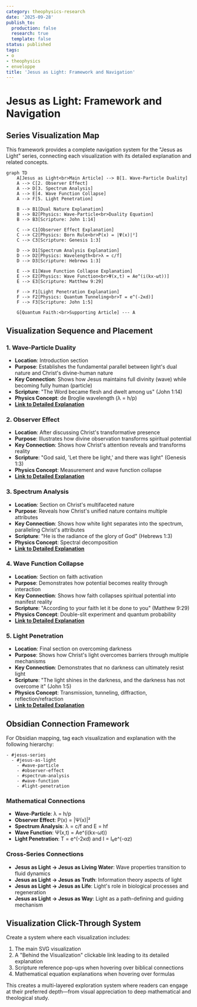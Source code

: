 ```yaml
---
category: theophysics-research
date: '2025-09-28'
publish_to:
  production: false
  research: true
  template: false
status: published
tags:
- o
- theophysics
- enveloppe
title: 'Jesus as Light: Framework and Navigation'
---
```

   
# Jesus as Light: Framework and Navigation   
   
## Series Visualization Map   
   
This framework provides a complete navigation system for the "Jesus as Light" series, connecting each visualization with its detailed explanation and related concepts.   
   
```mermaid
graph TD
    A[Jesus as Light<br>Main Article] --> B[1. Wave-Particle Duality]
    A --> C[2. Observer Effect]
    A --> D[3. Spectrum Analysis]
    A --> E[4. Wave Function Collapse]
    A --> F[5. Light Penetration]
    
    B --> B1[Dual Nature Explanation]
    B --> B2[Physics: Wave-Particle<br>Duality Equation]
    B --> B3[Scripture: John 1:14]
    
    C --> C1[Observer Effect Explanation]
    C --> C2[Physics: Born Rule<br>P(x) = |Ψ(x)|²]
    C --> C3[Scripture: Genesis 1:3]
    
    D --> D1[Spectrum Analysis Explanation]
    D --> D2[Physics: Wavelength<br>λ = c/f]
    D --> D3[Scripture: Hebrews 1:3]
    
    E --> E1[Wave Function Collapse Explanation]
    E --> E2[Physics: Wave Function<br>Ψ(x,t) = Ae^(i(kx-ωt))]
    E --> E3[Scripture: Matthew 9:29]
    
    F --> F1[Light Penetration Explanation]
    F --> F2[Physics: Quantum Tunneling<br>T = e^(-2κd)]
    F --> F3[Scripture: John 1:5]
    
    G[Quantum Faith:<br>Supporting Article] --- A
```
   
   
## Visualization Sequence and Placement   
   
### 1. Wave-Particle Duality   
   
   
- **Location**: Introduction section   
- **Purpose**: Establishes the fundamental parallel between light's dual nature and Christ's divine-human nature   
- **Key Connection**: Shows how Jesus maintains full divinity (wave) while becoming fully human (particle)   
- **Scripture**: "The Word became flesh and dwelt among us" (John 1:14)   
- **Physics Concept**: de Broglie wavelength (λ = h/p)   
- **[Link to Detailed Explanation](Link%20to%20Detailed%20Explanation.md)**   
   
### 2. Observer Effect   
   
   
- **Location**: After discussing Christ's transformative presence   
- **Purpose**: Illustrates how divine observation transforms spiritual potential   
- **Key Connection**: Shows how Christ's attention reveals and transforms reality   
- **Scripture**: "God said, 'Let there be light,' and there was light" (Genesis 1:3)   
- **Physics Concept**: Measurement and wave function collapse   
- **[Link to Detailed Explanation](Link%20to%20Detailed%20Explanation.md)**   
   
### 3. Spectrum Analysis   
   
   
- **Location**: Section on Christ's multifaceted nature   
- **Purpose**: Reveals how Christ's unified nature contains multiple attributes   
- **Key Connection**: Shows how white light separates into the spectrum, paralleling Christ's attributes   
- **Scripture**: "He is the radiance of the glory of God" (Hebrews 1:3)   
- **Physics Concept**: Spectral decomposition   
- **[Link to Detailed Explanation](Link%20to%20Detailed%20Explanation.md)**   
   
### 4. Wave Function Collapse   
   
   
- **Location**: Section on faith activation   
- **Purpose**: Demonstrates how potential becomes reality through interaction   
- **Key Connection**: Shows how faith collapses spiritual potential into manifest reality   
- **Scripture**: "According to your faith let it be done to you" (Matthew 9:29)   
- **Physics Concept**: Double-slit experiment and quantum probability   
- **[Link to Detailed Explanation](Link%20to%20Detailed%20Explanation.md)**   
   
### 5. Light Penetration   
   
   
- **Location**: Final section on overcoming darkness   
- **Purpose**: Shows how Christ's light overcomes barriers through multiple mechanisms   
- **Key Connection**: Demonstrates that no darkness can ultimately resist light   
- **Scripture**: "The light shines in the darkness, and the darkness has not overcome it" (John 1:5)   
- **Physics Concept**: Transmission, tunneling, diffraction, reflection/refraction   
- **[Link to Detailed Explanation](Link%20to%20Detailed%20Explanation.md)**   
   
## Obsidian Connection Framework   
   
For Obsidian mapping, tag each visualization and explanation with the following hierarchy:   
   
```
- #jesus-series
  - #jesus-as-light
    - #wave-particle
    - #observer-effect
    - #spectrum-analysis
    - #wave-function
    - #light-penetration
```
   
   
### Mathematical Connections   
   
   
- **Wave-Particle**: λ = h/p   
- **Observer Effect**: P(x) = |Ψ(x)|²   
- **Spectrum Analysis**: λ = c/f and E = hf   
- **Wave Function**: Ψ(x,t) = Ae^(i(kx-ωt))   
- **Light Penetration**: T = e^(-2κd) and I = I₀e^(-αz)   
   
### Cross-Series Connections   
   
   
- **Jesus as Light → Jesus as Living Water**: Wave properties transition to fluid dynamics   
- **Jesus as Light → Jesus as Truth**: Information theory aspects of light   
- **Jesus as Light → Jesus as Life**: Light's role in biological processes and regeneration   
- **Jesus as Light → Jesus as Way**: Light as a path-defining and guiding mechanism   
   
## Visualization Click-Through System   
   
Create a system where each visualization includes:   
   
1. The main SVG visualization   
2. A "Behind the Visualization" clickable link leading to its detailed explanation   
3. Scripture reference pop-ups when hovering over biblical connections   
4. Mathematical equation explanations when hovering over formulas   
   
This creates a multi-layered exploration system where readers can engage at their preferred depth—from visual appreciation to deep mathematical and theological study.